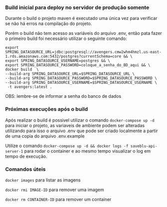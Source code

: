 ### Build inicial para deploy no servidor de produção somente

Durante o build o projeto maven é executado uma única vez para verificar se não há erros na compilação do projeto. 

Porém o build não tem acesso as variáveis do arquivo .env, então pata fazer o primeiro build foi necessário utilizar o seguinte comando:

```
export SPRING_DATASOURCE_URL=jdbc:postgresql://avengers.cmw2whm4hmzl.us-east-1.rds.amazonaws.com:5432/postgres?currentSchema=core && \
export SPRING_DATASOURCE_USERNAME=postgres && \
export SPRING_DATASOURCE_PASSWORD=coloque_a_senha_do_BD_aqui && \
docker build  \
--build-arg SPRING_DATASOURCE_URL=$SPRING_DATASOURCE_URL \
--build-arg SPRING_DATASOURCE_PASSWORD=$SPRING_DATASOURCE_PASSWORD \
--build-arg SPRING_DATASOURCE_USERNAME=$SPRING_DATASOURCE_USERNAME \
 -t avengers:latest .
```
OBS: lembre-se de informar a senha do banco de dados

### Próximas execuções após o build

Após realizar o build é possivel utilizar o comando ```docker-compose up -d``` para iniciar o projeto, as variaveis de ambiente podem ser alteradas utilizando para isso o arquivo .env que pode ser criado localmente a partir de uma copia do arquivo .env.example

Utilize o comando ```docker-compose up -d && docker logs -f saveblu-api-server-1``` para rodar o container e ao mesmo tempo visualizar o log em tempo de execução.


### Comandos úteis


```docker images``` para listar as imagens

```docker rmi IMAGE-ID``` para remover uma imagem

```docker rm CONTAINER-ID``` para remover um container